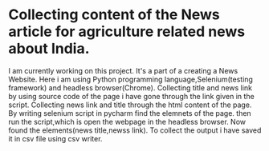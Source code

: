 # Collecting content of the News article for agriculture related news about India.
I am currently working on this project.
It's a part of a creating a News Website.
Here i am using Python programming language,Selenium(testing framework) and headless browser(Chrome).
Collecting title and news link by using source code of the page i have gone through the link given in the script.
Collecting news link and title through the html content of the page.
By writing selenium script in pycharm find the elemnets of the page.
then run the script,which is open the webpage in the headless browser.
Now found the elements(news title,newss link).
To collect the output i have saved it in csv file using csv writer.
